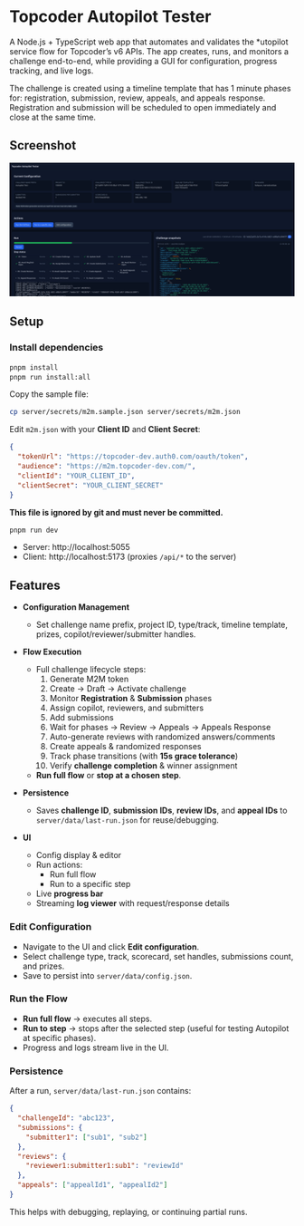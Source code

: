 
# Topcoder Autopilot Tester

A Node.js + TypeScript web app that automates and validates the *utopilot service flow for Topcoder’s v6 APIs.  The app creates, runs, and monitors a challenge end-to-end, while providing a GUI for configuration, progress tracking, and live logs.

The challenge is created using a timeline template that has 1 minute phases for:  registration, submission, review, appeals, and appeals response.  Registration and submission will be scheduled to open immediately and close at the same time.

## Screenshot

![Screenshot](image.png)

## Setup

### Install dependencies

```bash
pnpm install
pnpm run install:all
```


Copy the sample file:

```bash
cp server/secrets/m2m.sample.json server/secrets/m2m.json
```
Edit `m2m.json` with your **Client ID** and **Client Secret**:

```json
{
  "tokenUrl": "https://topcoder-dev.auth0.com/oauth/token",
  "audience": "https://m2m.topcoder-dev.com/",
  "clientId": "YOUR_CLIENT_ID",
  "clientSecret": "YOUR_CLIENT_SECRET"
}
```

**This file is ignored by git and must never be committed.**

```bash
pnpm run dev
```

- Server: http://localhost:5055  
- Client: http://localhost:5173 (proxies `/api/*` to the server)

## Features

- **Configuration Management**
  - Set challenge name prefix, project ID, type/track, timeline template, prizes, copilot/reviewer/submitter handles.

- **Flow Execution**
  - Full challenge lifecycle steps:
    1. Generate M2M token
    2. Create → Draft → Activate challenge
    3. Monitor **Registration** & **Submission** phases
    4. Assign copilot, reviewers, and submitters
    5. Add submissions
    6. Wait for phases → Review → Appeals → Appeals Response
    7. Auto-generate reviews with randomized answers/comments
    8. Create appeals & randomized responses
    9. Track phase transitions (with **15s grace tolerance**)
    10. Verify **challenge completion** & winner assignment
  - **Run full flow** or **stop at a chosen step**.

- **Persistence**
  - Saves **challenge ID**, **submission IDs**, **review IDs**, and **appeal IDs** to `server/data/last-run.json` for reuse/debugging.

- **UI**
  - Config display & editor
  - Run actions:
    - Run full flow
    - Run to a specific step
  - Live **progress bar**
  - Streaming **log viewer** with request/response details

### Edit Configuration

- Navigate to the UI and click **Edit configuration**.
- Select challenge type, track, scorecard, set handles, submissions count, and prizes.
- Save to persist into `server/data/config.json`.

### Run the Flow

- **Run full flow** → executes all steps.
- **Run to step** → stops after the selected step (useful for testing Autopilot at specific phases).
- Progress and logs stream live in the UI.

### Persistence

After a run, `server/data/last-run.json` contains:

```json
{
  "challengeId": "abc123",
  "submissions": {
    "submitter1": ["sub1", "sub2"]
  },
  "reviews": {
    "reviewer1:submitter1:sub1": "reviewId"
  },
  "appeals": ["appealId1", "appealId2"]
}
```

This helps with debugging, replaying, or continuing partial runs.